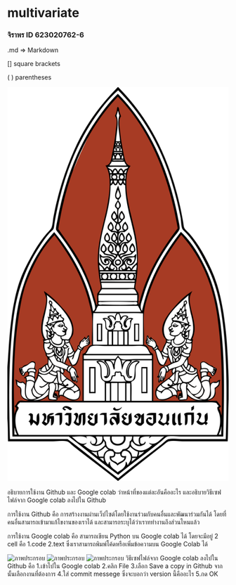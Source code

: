 # multivariate

### จิราพร  ID 623020762-6

.md => Markdown

[] square brackets

( ) parentheses

![ตรามหาลัยขอนแก่น](ตรามหาลัยขอนแก่น.png)

อธิบายการใช้งาน Github  และ Google colab ว่าหน้าที่ของแต่ละอันคืออะไร และอธิบายวิธีเซฟไฟล์จาก Google colab ลงไปใน Github

การใช้งาน Github คือ การสร้างงานผ่านเว็ปไซต์โดยใช้งานร่วมกับคนอื่นและพัฒนาร่วมกันได้ โดยที่คนอื่นสามารถเข้ามาแก้ไขงานของเราได้ และสามารถระบุได้ว่าเราททำงานถึงส่วนไหนแล้ว

การใช้งาน Google colab คือ สามารถเขียน Python บน Google colab ได้ โดยจะมีอยู่ 2 cell คือ 1.code 2.text ซึ่งเราสามารถพิมพ์โค้ดหรือเพิ่มข้อความบน Google Colab ได้


![ภาพประกรอบ]()
![ภาพประกรอบ]()
![ภาพประกรอบ]()
วิธีเซฟไฟล์จาก Google colab ลงไปใน Github คือ 
1.เข้าไปใน Google colab
2.คลิก File
3.เลือก Save a copy in Github จากนั้นเลือกงานที่ต้องการ
4.ใส่ commit messege ซึ่งจะบอกว่า version นี้คืออะไร
5.กด OK
